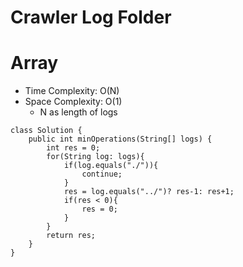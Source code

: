 # Crawler Log Folder

# Array

- Time Complexity: O(N)
- Space Complexity: O(1)
  - N as length of logs

```
class Solution {
    public int minOperations(String[] logs) {
        int res = 0;
        for(String log: logs){
            if(log.equals("./")){
                continue;
            }
            res = log.equals("../")? res-1: res+1;
            if(res < 0){
                res = 0;
            }
        }
        return res;
    }
}
```
